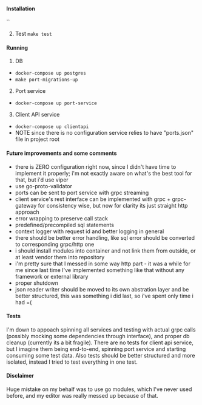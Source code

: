 #### Installation
``

2. Test
`make test`

#### Running
1. DB
- `docker-compose up postgres`
- `make port-migrations-up`

2. Port service
- `docker-compose up port-service`

3. Client API service
- `docker-compose up clientapi`
- NOTE since there is no configuration service relies to have "ports.json" file in project root

#### Future improvements and some comments
- there is ZERO configuration right now, since I didn't have time to implement it properly; i'm not exactly aware on what's the best tool for that, but i'd use viper
- use go-proto-validator
- ports can be sent to port service with grpc streaming
- client service's rest interface can be implemented with grpc + grpc-gateway for consistency wise, but now for clarity its just straight http approach
- error wrapping to preserve call stack
- predefined/precompiled sql statements
- context logger with request id and better logging in general
- there should be better error handling, like sql error should be converted to corresponding grpc/http one
- i should install modules into container and not link them from outside, or at least vendor them into repository
- i'm pretty sure that I messed in some way http part - it was a while for me since last time I've implemented something like that without any framework or external library
- proper shutdown
- json reader writer should be moved to its own abstration layer and be better structured, this was something i did last, so i've spent only time i had =(

#### Tests
I'm down to appoach spinning all services and testing with actual grpc calls (possibly mocking some dependencies through interface), and proper db cleanup (currently its a bit fragile).
There are no tests for client api service, but I imagine them being end-to-end, spinning port service and starting consuming some test data.
Also tests should be better structured and more isolated, instead I tried to test everything in one test.

#### Disclaimer
Huge mistake on my behalf was to use go modules, which I've never used before, and my editor was really messed up because of that.

